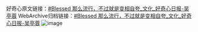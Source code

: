好奇心原文链接：[#Blessed 那么流行，不过就是变相自夸_文化_好奇心日报-吴亭蓉](https://www.qdaily.com/articles/223.html)
WebArchive归档链接：[#Blessed 那么流行，不过就是变相自夸_文化_好奇心日报-吴亭蓉](http://web.archive.org/web/20190623145154/https://www.qdaily.com/articles/223.html)
![image](http://ww3.sinaimg.cn/large/007d5XDply1g3v3xrf8muj30u037ghcr)